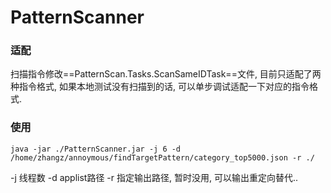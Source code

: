 # PatternScanner

### 适配
扫描指令修改==PatternScan.Tasks.ScanSameIDTask==文件, 目前只适配了两种指令格式, 如果本地测试没有扫描到的话, 可以单步调试适配一下对应的指令格式.

### 使用

```shell
java -jar ./PatternScanner.jar -j 6 -d /home/zhangz/annoymous/findTargetPattern/category_top5000.json -r ./
```
-j 线程数
-d applist路径
-r 指定输出路径, 暂时没用, 可以输出重定向替代..